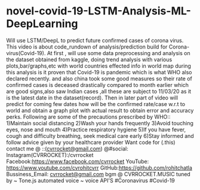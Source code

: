 # novel-covid-19-LSTM-Analysis-ML-DeepLearning
Will use LSTM/DeepL to predict future confirmed cases of corona virus. This video is about code_rundown of analysis/prediction build for Corona-virus(Covid-19).  At first , will use some data preprocessing and analysis on the dataset obtained from kaggle, doing trend analysis with various plots,bar/graphs,etc  with world countries effected info in world map during this analysis is it proven that Covid-19 is pandemic which is what WHO also declared recently. and also china took some good measures so their rate of confirmed cases is deceased drastically compared to month earlier which are good signs,also saw Indian cases ,all these are subject to 11/03/20 as it is the latest date in the dataset(record).  Then in later part of video will predict for coming few dates how will be the confirmed rate/case w.r.t to world and obtain a graph plot with actual result to obtain error and accuracy perks.  Following are some of the precautions prescribed by WHO::  1)Maintain social distancing 2)Wash your hands frequently 3)Avoid touching eyes, nose and mouth 4)Practice respiratory hygiene 5)If you have fever, cough and difficulty breathing, seek medical care early 6)Stay informed and follow advice given by your healthcare provider  Want code for (.this) contact me @ ::(cvrrocket@gmail.com)  @#social:  Instagram(CVRROCKET):/cvrrocket  Facebook:https://www.facebook.com/cvrrocket YouTube: https://www.youtube.com/cvrohitcvrr GitHub:https://github.com/rohitchatla Bussiness_Email: cvrrocket@gmail.com   bgm @ CVRROCKET.MUSIC tuned by ~ Tone.js automated voice ~ voice API'S  #Coronavirus #Covid-19
